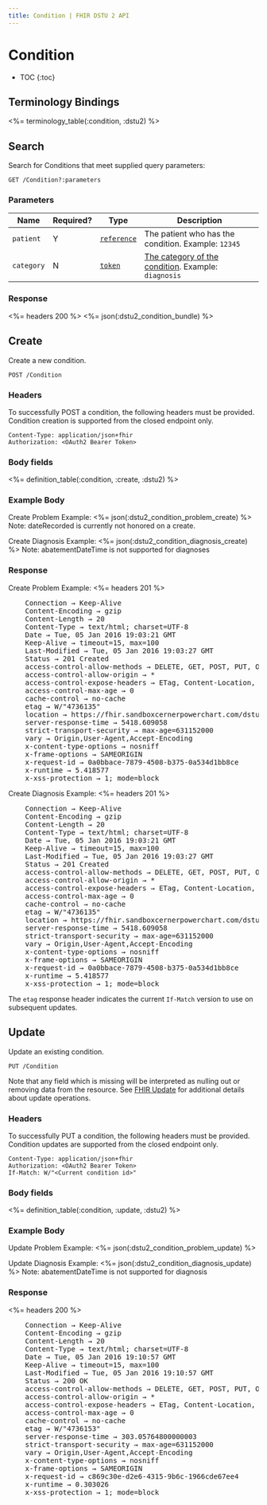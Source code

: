 ```yaml
---
title: Condition | FHIR DSTU 2 API
---
```


# Condition

* TOC
{:toc}

## Terminology Bindings

<%= terminology_table(:condition, :dstu2) %>

## Search

Search for Conditions that meet supplied query parameters:

    GET /Condition?:parameters

### Parameters

 Name     | Required? | Type                                                            | Description
--------- |-----------|-----------------------------------------------------------------|---------------------------------------------
`patient` |     Y     |[`reference`](http://hl7.org/fhir/DSTU2/search.html#reference)   | The patient who has the condition. Example: `12345`
`category`|     N     |[`token`](http://hl7.org/fhir/DSTU2/search.html#token)           | [The category of the condition](http://hl7.org/fhir/DSTU2/valueset-condition-category.html). Example: `diagnosis`

### Response

<%= headers 200 %>
<%= json(:dstu2_condition_bundle) %>

## Create

Create a new condition.

    POST /Condition

### Headers

To successfully POST a condition, the following headers must be provided. Condition creation is supported from the closed endpoint only.

    Content-Type: application/json+fhir
    Authorization: <OAuth2 Bearer Token>

### Body fields

<%= definition_table(:condition, :create, :dstu2) %>

### Example Body

Create Problem Example:
<%= json(:dstu2_condition_problem_create) %>
Note: dateRecorded is currently not honored on a create.

Create Diagnosis Example:
<%= json(:dstu2_condition_diagnosis_create) %>
Note: abatementDateTime is not supported for diagnoses

### Response

Create Problem Example:
<%= headers 201 %>
<pre class="terminal">
    Connection → Keep-Alive
    Content-Encoding → gzip
    Content-Length → 20
    Content-Type → text/html; charset=UTF-8
    Date → Tue, 05 Jan 2016 19:03:21 GMT
    Keep-Alive → timeout=15, max=100
    Last-Modified → Tue, 05 Jan 2016 19:03:27 GMT
    Status → 201 Created
    access-control-allow-methods → DELETE, GET, POST, PUT, OPTIONS, HEAD
    access-control-allow-origin → *
    access-control-expose-headers → ETag, Content-Location, Location, X-Request-Id, WWW-Authenticate, Date
    access-control-max-age → 0
    cache-control → no-cache
    etag → W/"4736135"
    location → https://fhir.sandboxcernerpowerchart.com/dstu2/9e2aaa6d-3811-4d84-b5f9-93ccf529eefa/Condition/p4736135
    server-response-time → 5418.609058
    strict-transport-security → max-age=631152000
    vary → Origin,User-Agent,Accept-Encoding
    x-content-type-options → nosniff
    x-frame-options → SAMEORIGIN
    x-request-id → 0a0bbace-7879-4508-b375-0a534d1bb8ce
    x-runtime → 5.418577
    x-xss-protection → 1; mode=block
</pre>

Create Diagnosis Example:
<%= headers 201 %>
<pre class="terminal">
    Connection → Keep-Alive
    Content-Encoding → gzip
    Content-Length → 20
    Content-Type → text/html; charset=UTF-8
    Date → Tue, 05 Jan 2016 19:03:21 GMT
    Keep-Alive → timeout=15, max=100
    Last-Modified → Tue, 05 Jan 2016 19:03:27 GMT
    Status → 201 Created
    access-control-allow-methods → DELETE, GET, POST, PUT, OPTIONS, HEAD
    access-control-allow-origin → *
    access-control-expose-headers → ETag, Content-Location, Location, X-Request-Id, WWW-Authenticate, Date
    access-control-max-age → 0
    cache-control → no-cache
    etag → W/"4736135"
    location → https://fhir.sandboxcernerpowerchart.com/dstu2/9e2aaa6d-3811-4d84-b5f9-93ccf529eefa/Condition/d21591615
    server-response-time → 5418.609058
    strict-transport-security → max-age=631152000
    vary → Origin,User-Agent,Accept-Encoding
    x-content-type-options → nosniff
    x-frame-options → SAMEORIGIN
    x-request-id → 0a0bbace-7879-4508-b375-0a534d1bb8ce
    x-runtime → 5.418577
    x-xss-protection → 1; mode=block
</pre>

The `etag` response header indicates the current `If-Match` version to use on subsequent updates.

## Update

Update an existing condition.

    PUT /Condition

Note that any field which is missing will be interpreted as nulling out or removing data from the resource. See [FHIR Update](http://hl7.org/fhir/DSTU2/http.html#update) for additional details about update operations.

### Headers

To successfully PUT a condition, the following headers must be provided. Condition updates are supported from the closed endpoint only.

    Content-Type: application/json+fhir
    Authorization: <OAuth2 Bearer Token>
    If-Match: W/"<Current condition id>"

### Body fields

<%= definition_table(:condition, :update, :dstu2) %>

### Example Body

Update Problem Example:
<%= json(:dstu2_condition_problem_update) %>

Update Diagnosis Example:
<%= json(:dstu2_condition_diagnosis_update) %>
Note: abatementDateTime is not supported for diagnosis

### Response

<%= headers 200 %>
<pre class="terminal">
    Connection → Keep-Alive
    Content-Encoding → gzip
    Content-Length → 20
    Content-Type → text/html; charset=UTF-8
    Date → Tue, 05 Jan 2016 19:10:57 GMT
    Keep-Alive → timeout=15, max=100
    Last-Modified → Tue, 05 Jan 2016 19:10:57 GMT
    Status → 200 OK
    access-control-allow-methods → DELETE, GET, POST, PUT, OPTIONS, HEAD
    access-control-allow-origin → *
    access-control-expose-headers → ETag, Content-Location, Location, X-Request-Id, WWW-Authenticate, Date
    access-control-max-age → 0
    cache-control → no-cache
    etag → W/"4736153"
    server-response-time → 303.05764800000003
    strict-transport-security → max-age=631152000
    vary → Origin,User-Agent,Accept-Encoding
    x-content-type-options → nosniff
    x-frame-options → SAMEORIGIN
    x-request-id → c869c30e-d2e6-4315-9b6c-1966cde67ee4
    x-runtime → 0.303026
    x-xss-protection → 1; mode=block
</pre>